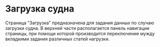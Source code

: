 # Загрузка судна
Страница "Загрузка" предназначена для задания данных по случаю загрузки судна. В верхней части располагается панель навигации страницы, при помощи которой производится переключение мужду вкладкими задания различных статей нагрузки. 
